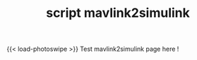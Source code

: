 ﻿---
linktitle: script mavlink2simulink
title: script mavlink2simulink
summary: script mavlink2simulink for Simulink
weight: 10

tags:
    - rapid prototyping
    - model based design (MBD)
    - matlab
    - simulink
    - UAV
    - UxV
    - mavlink2simulink
    - script


#aliases = ["project/inverted_pendulum_flywheels/"]

draft: true  # Is this a draft? true/false
toc: true  # Show table of contents? true/false
type: docs  # Do not modify.

#date = 2018-09-09T00:00:00
#lastmod = 2018-09-09T00:00:00

# math: true

# date = 2018-09-09T00:00:00
# lastmod = 2018-09-09T00:00:00

# GitRepo = "hugo"

sitemap:
    priority: 1

# Add menu entry to sidebar.
# parent = "inverted_pendulum_flywheels"
menu:
    uxv:
        parent: scripts
        name: mavlink2simulink
        identifier: mavlink2simulink
        weight: 110 

---

<!-- Enable Photo Swipe + gallery features -->
{{< load-photoswipe >}}
Test mavlink2simulink page here !
